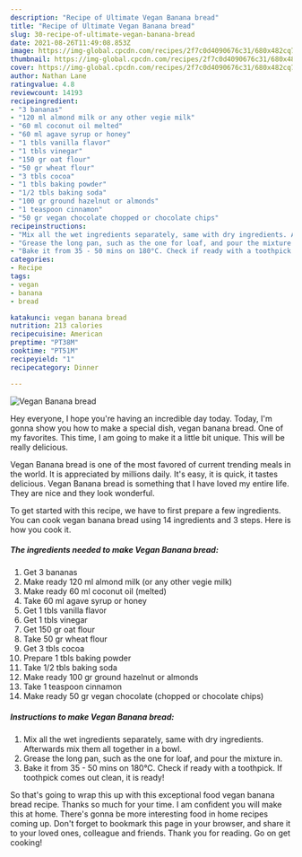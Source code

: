 ```yaml
---
description: "Recipe of Ultimate Vegan Banana bread"
title: "Recipe of Ultimate Vegan Banana bread"
slug: 30-recipe-of-ultimate-vegan-banana-bread
date: 2021-08-26T11:49:08.853Z
image: https://img-global.cpcdn.com/recipes/2f7c0d4090676c31/680x482cq70/vegan-banana-bread-recipe-main-photo.jpg
thumbnail: https://img-global.cpcdn.com/recipes/2f7c0d4090676c31/680x482cq70/vegan-banana-bread-recipe-main-photo.jpg
cover: https://img-global.cpcdn.com/recipes/2f7c0d4090676c31/680x482cq70/vegan-banana-bread-recipe-main-photo.jpg
author: Nathan Lane
ratingvalue: 4.8
reviewcount: 14193
recipeingredient:
- "3 bananas"
- "120 ml almond milk or any other vegie milk"
- "60 ml coconut oil melted"
- "60 ml agave syrup or honey"
- "1 tbls vanilla flavor"
- "1 tbls vinegar"
- "150 gr oat flour"
- "50 gr wheat flour"
- "3 tbls cocoa"
- "1 tbls baking powder"
- "1/2 tbls baking soda"
- "100 gr ground hazelnut or almonds"
- "1 teaspoon cinnamon"
- "50 gr vegan chocolate chopped or chocolate chips"
recipeinstructions:
- "Mix all the wet ingredients separately, same with dry ingredients. Afterwards mix them all together in a bowl."
- "Grease the long pan, such as the one for loaf, and pour the mixture in."
- "Bake it from 35 - 50 mins on 180°C. Check if ready with a toothpick. If toothpick comes out clean, it is ready!"
categories:
- Recipe
tags:
- vegan
- banana
- bread

katakunci: vegan banana bread 
nutrition: 213 calories
recipecuisine: American
preptime: "PT38M"
cooktime: "PT51M"
recipeyield: "1"
recipecategory: Dinner

---
```



![Vegan Banana bread](https://img-global.cpcdn.com/recipes/2f7c0d4090676c31/680x482cq70/vegan-banana-bread-recipe-main-photo.jpg)

Hey everyone, I hope you're having an incredible day today. Today, I'm gonna show you how to make a special dish, vegan banana bread. One of my favorites. This time, I am going to make it a little bit unique. This will be really delicious.

Vegan Banana bread is one of the most favored of current trending meals in the world. It is appreciated by millions daily. It's easy, it is quick, it tastes delicious. Vegan Banana bread is something that I have loved my entire life. They are nice and they look wonderful.




To get started with this recipe, we have to first prepare a few ingredients. You can cook vegan banana bread using 14 ingredients and 3 steps. Here is how you cook it.

<!--inarticleads1-->

##### The ingredients needed to make Vegan Banana bread:

1. Get 3 bananas
1. Make ready 120 ml almond milk (or any other vegie milk)
1. Make ready 60 ml coconut oil (melted)
1. Take 60 ml agave syrup or honey
1. Get 1 tbls vanilla flavor
1. Get 1 tbls vinegar
1. Get 150 gr oat flour
1. Take 50 gr wheat flour
1. Get 3 tbls cocoa
1. Prepare 1 tbls baking powder
1. Take 1/2 tbls baking soda
1. Make ready 100 gr ground hazelnut or almonds
1. Take 1 teaspoon cinnamon
1. Make ready 50 gr vegan chocolate (chopped or chocolate chips)




<!--inarticleads2-->

##### Instructions to make Vegan Banana bread:

1. Mix all the wet ingredients separately, same with dry ingredients. Afterwards mix them all together in a bowl.
1. Grease the long pan, such as the one for loaf, and pour the mixture in.
1. Bake it from 35 - 50 mins on 180°C. Check if ready with a toothpick. If toothpick comes out clean, it is ready!




So that's going to wrap this up with this exceptional food vegan banana bread recipe. Thanks so much for your time. I am confident you will make this at home. There's gonna be more interesting food in home recipes coming up. Don't forget to bookmark this page in your browser, and share it to your loved ones, colleague and friends. Thank you for reading. Go on get cooking!
